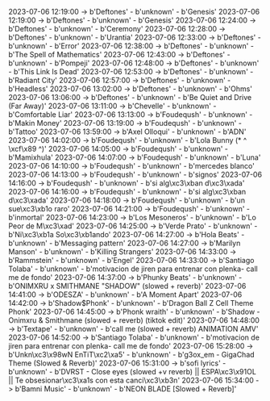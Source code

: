 2023-07-06 12:19:00 -> b'Deftones' - b'unknown' - b'Genesis'
2023-07-06 12:19:00 -> b'Deftones' - b'unknown' - b'Genesis'
2023-07-06 12:24:00 -> b'Deftones' - b'unknown' - b'Ceremony'
2023-07-06 12:28:00 -> b'Deftones' - b'unknown' - b'Urantia'
2023-07-06 12:33:00 -> b'Deftones' - b'unknown' - b'Error'
2023-07-06 12:38:00 -> b'Deftones' - b'unknown' - b'The Spell of Mathematics'
2023-07-06 12:43:00 -> b'Deftones' - b'unknown' - b'Pompeji'
2023-07-06 12:48:00 -> b'Deftones' - b'unknown' - b'This Link Is Dead'
2023-07-06 12:53:00 -> b'Deftones' - b'unknown' - b'Radiant City'
2023-07-06 12:57:00 -> b'Deftones' - b'unknown' - b'Headless'
2023-07-06 13:02:00 -> b'Deftones' - b'unknown' - b'Ohms'
2023-07-06 13:06:00 -> b'Deftones' - b'unknown' - b'Be Quiet and Drive (Far Away)'
2023-07-06 13:11:00 -> b'Chevelle' - b'unknown' - b'Comfortable Liar'
2023-07-06 13:13:00 -> b'Foudeqush' - b'unknown' - b'Makin Money'
2023-07-06 13:19:00 -> b'Foudeqush' - b'unknown' - b'Tattoo'
2023-07-06 13:59:00 -> b'Axel Olloqui' - b'unknown' - b'ADN'
2023-07-06 14:02:00 -> b'Foudeqush' - b'unknown' - b'Lola Bunny (* ^ \xcf\x89 ^)'
2023-07-06 14:05:00 -> b'Foudeqush' - b'unknown' - b'Mamixhula'
2023-07-06 14:07:00 -> b'Foudeqush' - b'unknown' - b'Luna'
2023-07-06 14:10:00 -> b'Foudeqush' - b'unknown' - b'mercedes blanco'
2023-07-06 14:13:00 -> b'Foudeqush' - b'unknown' - b'signos'
2023-07-06 14:16:00 -> b'Foudeqush' - b'unknown' - b'si alg\xc3\xban d\xc3\xada'
2023-07-06 14:16:00 -> b'Foudeqush' - b'unknown' - b'si alg\xc3\xban d\xc3\xada'
2023-07-06 14:18:00 -> b'Foudeqush' - b'unknown' - b'un sue\xc3\xb1o raro'
2023-07-06 14:21:00 -> b'Foudeqush' - b'unknown' - b'inmortal'
2023-07-06 14:23:00 -> b'Los Mesoneros' - b'unknown' - b'Lo Peor de M\xc3\xad'
2023-07-06 14:25:00 -> b'Verde Prato' - b'unknown' - b'Ni\xc3\xb1a So\xc3\xb1ando'
2023-07-06 14:27:00 -> b'Hola Beats' - b'unknown' - b'Messaging pattern'
2023-07-06 14:27:00 -> b'Marilyn Manson' - b'unknown' - b'Killing Strangers'
2023-07-06 14:33:00 -> b'Rammstein' - b'unknown' - b'Engel'
2023-07-06 14:33:00 -> b'Santiago Tolaba' - b'unknown' - b'motivacion de jiren para entrenar con plenka- call me de fondo'
2023-07-06 14:37:00 -> b'Phunky Beats' - b'unknown' - b'ONIMXRU x SMITHMANE "SHADOW" (slowed + reverb)'
2023-07-06 14:41:00 -> b'ODESZA' - b'unknown' - b'A Moment Apart'
2023-07-06 14:42:00 -> b'Shadow$Phonk' - b'unknown' - b'Dragon Ball Z Cell Theme Phonk'
2023-07-06 14:45:00 -> b'Phonk wraith' - b'unknown' - b'Shadow - Onimxru & Smithmane (slowed + reverb) (tiktok edit)'
2023-07-06 14:48:00 -> b'Textape' - b'unknown' - b'call me (slowed + reverb) ANIMATION AMV'
2023-07-06 14:52:00 -> b'Santiago Tolaba' - b'unknown' - b'motivacion de jiren para entrenar con plenka- call me de fondo'
2023-07-06 15:28:00 -> b'Unkn\xc3\x98wN EnTiT\xc2\xa5' - b'unknown' - b'g3ox_em - GigaChad Theme (Slowed & Reverb)'
2023-07-06 15:31:00 -> b'sofi lyrics' - b'unknown' - b'DVRST - Close eyes (slowed +v reverb) || ESPA\xc3\x91OL || Te obsesionar\xc3\xa1s con esta canci\xc3\xb3n'
2023-07-06 15:34:00 -> b'Bamni Music' - b'unknown' - b'NEON BLADE [Slowed + Reverb]'
